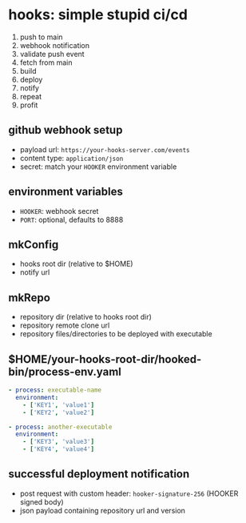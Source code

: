 # hooks: simple stupid ci/cd
1. push to main
2. webhook notification
3. validate push event
5. fetch from main
6. build
7. deploy
8. notify
9. repeat
10. profit

## github webhook setup
- payload url: `https://your-hooks-server.com/events`
- content type: `application/json`
- secret: match your `HOOKER` environment variable

## environment variables
- `HOOKER`: webhook secret
- `PORT`: optional, defaults to 8888

## mkConfig
- hooks root dir (relative to $HOME)
- notify url

## mkRepo
- repository dir (relative to hooks root dir)
- repository remote clone url
- repository files/directories to be deployed with executable

## $HOME/your-hooks-root-dir/hooked-bin/process-env.yaml
```yaml
- process: executable-name
  environment:
    - ['KEY1', 'value1']
    - ['KEY2', 'value2']

- process: another-executable
  environment:
    - ['KEY3', 'value3']
    - ['KEY4', 'value4']
```
## successful deployment notification
- post request with custom header: `hooker-signature-256` (HOOKER signed body)
- json payload containing repository url and version
